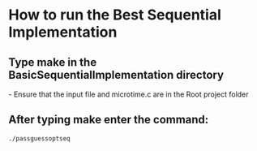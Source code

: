 <H1>How to run the Best Sequential Implementation</H1>
<H2>Type make in the BasicSequentialImplementation directory</H2>
- Ensure that the input file and microtime.c are in the Root project folder
<H2>After typing make enter the command:</H2>

```
./passguessoptseq
```